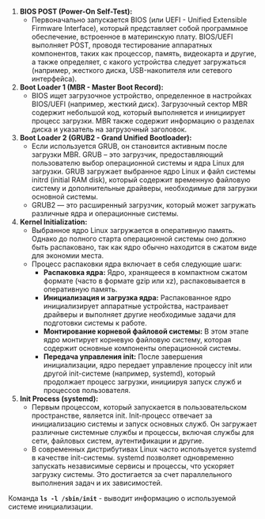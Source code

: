 1. **BIOS POST (Power-On Self-Test):**
    - Первоначально запускается BIOS (или UEFI - Unified Extensible Firmware Interface), который представляет собой программное обеспечение, встроенное в материнскую плату. BIOS/UEFI выполняет POST, проводя тестирование аппаратных компонентов, таких как процессор, память, видеокарта и другие, а также определяет, с какого устройства следует загружаться (например, жесткого диска, USB-накопителя или сетевого интерфейса).
2. **Boot Loader 1 (MBR - Master Boot Record):**
    - BIOS ищет загрузочное устройство, определенное в настройках BIOS/UEFI (например, жесткий диск). Загрузочный сектор MBR содержит небольшой код, который выполняется и инициирует процесс загрузки. MBR также содержит информацию о разделах диска и указатель на загрузочный заголовок.
3. **Boot Loader 2 (GRUB2 - Grand Unified Bootloader):**
    - Если используется GRUB, он становится активным после загрузки MBR. GRUB – это загрузчик, предоставляющий пользователю выбор операционной системы и ядра Linux для загрузки. GRUB загружает выбранное ядро Linux и файл системы initrd (initial RAM disk), который содержит временную файловую систему и дополнительные драйверы, необходимые для загрузки основной системы.
    - GRUB2 — это расширенный загрузчик, который может загружать различные ядра и операционные системы.
4. **Kernel Initialization:**
    - Выбранное ядро Linux загружается в оперативную память. Однако до полного старта операционной системы оно должно быть распаковано, так как ядро обычно находится в сжатом виде для экономии места.
    - Процесс распаковки ядра включает в себя следующие шаги:
        - **Распаковка ядра:** Ядро, хранящееся в компактном сжатом формате (часто в формате gzip или xz), распаковывается в оперативную память.
        - **Инициализация и загрузка ядра:** Распакованное ядро инициализирует аппаратные устройства, настраивает драйверы и выполняет другие необходимые задачи для подготовки системы к работе.
        - **Монтирование корневой файловой системы:** В этом этапе ядро монтирует корневую файловую систему, которая содержит основные компоненты операционной системы.
        - **Передача управления init:** После завершения инициализации, ядро передает управление процессу init или другой init-системе (например, systemd), который продолжает процесс загрузки, инициируя запуск служб и процессов пользователя.
5. **Init Process (systemd):**
    - Первым процессом, который запускается в пользовательском пространстве, является init. Init-процесс отвечает за инициализацию системы и запуск основных служб. Он загружает различные системные службы и процессы, включая службы для сети, файловых систем, аутентификации и другие.
    - В современных дистрибутивах Linux часто используется systemd в качестве init-системы. systemd позволяет одновременно запускать независимые сервисы и процессы, что ускоряет загрузку системы. Это достигается за счет параллельного выполнения задач и их зависимостей.

Команда **`ls -l /sbin/init`** - выводит информацию о используемой системе инициализации.
<div class="page-break" style="page-break-before: always;"></div>
